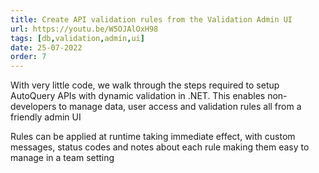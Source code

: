 ```yaml
---
title: Create API validation rules from the Validation Admin UI
url: https://youtu.be/W5OJAlOxH98
tags: [db,validation,admin,ui]
date: 25-07-2022
order: 7
---
```


With very little code, we walk through the steps required to setup AutoQuery APIs with dynamic validation in .NET. 
This enables non-developers to manage data, user access and validation rules all from a friendly admin UI 

Rules can be applied at runtime taking immediate effect, with custom messages, status codes and notes about each rule 
making them easy to manage in a team setting